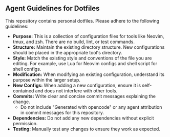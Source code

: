 ## Agent Guidelines for Dotfiles

This repository contains personal dotfiles. Please adhere to the following guidelines:

- **Purpose:** This is a collection of configuration files for tools like Neovim, tmux, and zsh. There are no build, lint, or test commands.
- **Structure:** Maintain the existing directory structure. New configurations should be placed in the appropriate tool's directory.
- **Style:** Match the existing style and conventions of the file you are editing. For example, use Lua for Neovim configs and shell script for shell configs.
- **Modification:** When modifying an existing configuration, understand its purpose within the larger setup.
- **New Configs:** When adding a new configuration, ensure it is self-contained and does not interfere with other tools.
- **Commits:** Write clear and concise commit messages explaining the change.
    - Do not include "Generated with opencode" or any agent attribution in commit messages for this repository.
- **Dependencies:** Do not add any new dependencies without explicit permission.
- **Testing:** Manually test any changes to ensure they work as expected.
